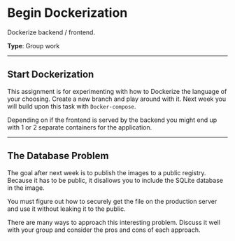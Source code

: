 # Begin Dockerization

Dockerize backend / frontend.

**Type**: Group work

---

## Start Dockerization

This assignment is for experimenting with how to Dockerize the language of your choosing. Create a new branch and play around with it. Next week you will build upon this task with `Docker-compose`.

Depending on if the frontend is served by the backend you might end up with 1 or 2 separate containers for the application.

---

## The Database Problem

The goal after next week is to publish the images to a public registry. Because it has to be public, it disallows you to include the SQLite database in the image.

You must figure out how to securely get the file on the production server and use it without leaking it to the public.

There are many ways to approach this interesting problem. Discuss it well with your group and consider the pros and cons of each approach.


